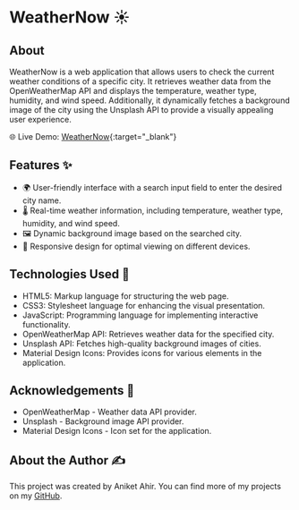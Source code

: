 # WeatherNow ☀️

## About
WeatherNow is a web application that allows users to check the current weather conditions of a specific city. It retrieves weather data from the OpenWeatherMap API and displays the temperature, weather type, humidity, and wind speed. Additionally, it dynamically fetches a background image of the city using the Unsplash API to provide a visually appealing user experience.

🌐 Live Demo: [WeatherNow](https://ahiraniket.github.io/weather-app/){:target="_blank"}

## Features ✨
* 🌍 User-friendly interface with a search input field to enter the desired city name.
* 🌡️ Real-time weather information, including temperature, weather type, humidity, and wind speed.
* 🖼️ Dynamic background image based on the searched city.
* 📱 Responsive design for optimal viewing on different devices.

## Technologies Used 🚀
* HTML5: Markup language for structuring the web page.
* CSS3: Stylesheet language for enhancing the visual presentation.
* JavaScript: Programming language for implementing interactive functionality.
* OpenWeatherMap API: Retrieves weather data for the specified city.
* Unsplash API: Fetches high-quality background images of cities.
* Material Design Icons: Provides icons for various elements in the application.

## Acknowledgements 🙏
* OpenWeatherMap - Weather data API provider.
* Unsplash - Background image API provider.
* Material Design Icons - Icon set for the application.

## About the Author ✍️
This project was created by Aniket Ahir. You can find more of my projects on my [GitHub](https://github.com/ahiraniket).
